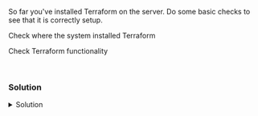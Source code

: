 So far you've installed Terraform on the server. Do some basic checks to see that it is correctly setup.

Check where the system installed Terraform

Check Terraform functionality

<br>

### Solution
<details>
<summary>Solution</summary>
Check where the system put Terraform binary.

```plain
which terraform
```{{exec}}

Verify Terraform functionality.

```plain
terraform -help
```{{exec}}

Make sure you look at some of the capabilities you have with Terraform.

Check terraform subcommands

```plain
terraform -help plan
```{{exec}}

If you've gotten output back, you've installed Terraform and are ready to go with future labs. 

</details>